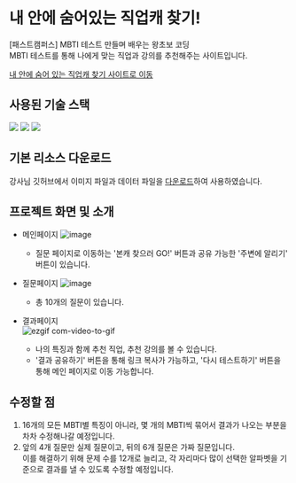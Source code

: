 # 내 안에 숨어있는 직업캐 찾기!
[패스트캠퍼스] MBTI 테스트 만들며 배우는 왕초보 코딩<br>
MBTI 테스트를 통해 나에게 맞는 직업과 강의를 추천해주는 사이트입니다.

[내 안에 숨어 있는 직업캐 찾기 사이트로 이동](https://joyful-figolla-c78745.netlify.app/)

## 사용된 기술 스택
<span>
  <img src="https://img.shields.io/badge/html-E34F26?style=flat-square&logo=html5&logoColor=white">
  <img src="https://img.shields.io/badge/css-1572B6?style=flat-square&logo=css3&logoColor=white">
  <img src="https://img.shields.io/badge/javascript-F7DF1E?style=flat-square&logo=javascript&logoColor=black">
</span>

## 기본 리소스 다운로드
강사님 깃허브에서 이미지 파일과 데이터 파일을 [다운로드](https://github.com/ParkYoungWoong/mbti-job-hiding-inside-me.git)하여 사용하였습니다.

## 프로젝트 화면 및 소개
- 메인페이지
![image](https://user-images.githubusercontent.com/111346270/223075731-b51e6655-0950-402e-8dd9-cdfda8f8fba5.png)
  - 질문 페이지로 이동하는 '본캐 찾으러 GO!' 버튼과 공유 가능한 '주변에 알리기' 버튼이 있습니다.

- 질문페이지
![image](https://user-images.githubusercontent.com/111346270/223076395-b8e5b6e4-f2a3-4b56-82f5-0cfc08594e95.png)
  - 총 10개의 질문이 있습니다.

- 결과페이지<br>
![ezgif com-video-to-gif](https://user-images.githubusercontent.com/111346270/223079558-3e61182f-e88f-42e5-b1bc-2b0e1ff7bf27.gif)
  - 나의 특징과 함께 추천 직업, 추천 강의를 볼 수 있습니다.
  - '결과 공유하기' 버튼을 통해 링크 복사가 가능하고, '다시 테스트하기' 버튼을 통해 메인 페이지로 이동 가능합니다.

## 수정할 점
1. 16개의 모든 MBTI별 특징이 아니라, 몇 개의 MBTI씩 묶어서 결과가 나오는 부분을 차차 수정해나갈 예정입니다.<br>
2. 앞의 4개 질문만 실제 질문이고, 뒤의 6개 질문은 가짜 질문입니다.<br>
이를 해결하기 위해 문제 수를 12개로 늘리고, 각 자리마다 많이 선택한 알파벳을 기준으로 결과를 낼 수 있도록 수정할 예정입니다.
